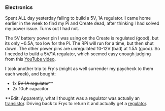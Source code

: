 ### Electronics

Spent ALL day yesterday failing to build a 5V, 1A regulator. I came home earlier in the week to find my Pi and Create dead, after thinking I had solved my power issue. Turns out I had not.

The 5V battery power pin I was using on the Create is regulated (good), but its only ~0.5A, too low for the Pi. The RPi will run for a time, but then shut down. The other power pins are unregulated 10-12V (bad) at 1.5A (good). So I needed to build a 5V/1A regulator, which seemed easy enough judging from this <a href="https://www.youtube.com/watch?v=GSzVs7_aW-Y">YouTube video</a>.

I took another trip to Fry's (might as well surrender my paycheck to them each week), and bought:

 - 1x ~~5V 1A regulator~~**
 - 2x 10uF capacitor
 
**Edit: Apparently, what I thought was a regulator was actually an <a href="http://www.newark.com/nte-electronics/nte198/transistor-bipolar-npn-400v-30a/dp/76R0916">transistor</a>. Driving back to Frys to return it and actually get a <a href="http://www.radioshack.com/product/index.jsp?productId=2062599">regulator</a>.
